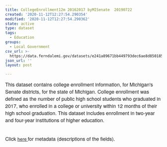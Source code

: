 ```yaml
---
title: CollegeEnrollment12m 20162017 byMISenate  20190722
created: '2020-11-12T12:27:54.290354'
modified: '2020-11-12T12:27:54.290362'
state: active
type: dataset
tags:
  - Education
groups:
  - Local Government
csv_url: >-
  https://data.ferndalemi.gov/datasets/e241a89671bb449793dec6ae8d850185_0.csv?outSR=%7B%22latestWkid%22%3A2898%2C%22wkid%22%3A2898%7D
json_url: ''
layout: post

---
```

<span style='font-family: &quot;Avenir Next W01&quot;, &quot;Avenir Next W00&quot;, &quot;Avenir Next&quot;, Avenir, &quot;Helvetica Neue&quot;, sans-serif; font-size: 16px;'>This dataset contains college enrollment information, for Michigan's Senate districts, for the state of Michigan. College enrollment was defined as the number of public high school students who graduated in 2017, who enrolled in a college or university within 12 months of their high school graduation. This dataset includes enrollment in two-year and four-year institutions of higher education.</span><div><span style='font-family: &quot;Avenir Next W01&quot;, &quot;Avenir Next W00&quot;, &quot;Avenir Next&quot;, Avenir, &quot;Helvetica Neue&quot;, sans-serif; font-size: 16px;'><br /></span></div><div><font face='Avenir Next W01, Avenir Next W00, Avenir Next, Avenir, Helvetica Neue, sans-serif'><span style='font-size: 16px;'>Click </span></font><a href='https://datadrivendetroit.org/metadata/CollegeEnrollment12m_2017_byMISenateDistrict_Metadata_20190722.xlsx' target='_blank'>here </a><font face='Avenir Next W01, Avenir Next W00, Avenir Next, Avenir, Helvetica Neue, sans-serif'><span style='font-size: 16px;'>for metadata (descriptions of the fields).</span></font><br /></div>
